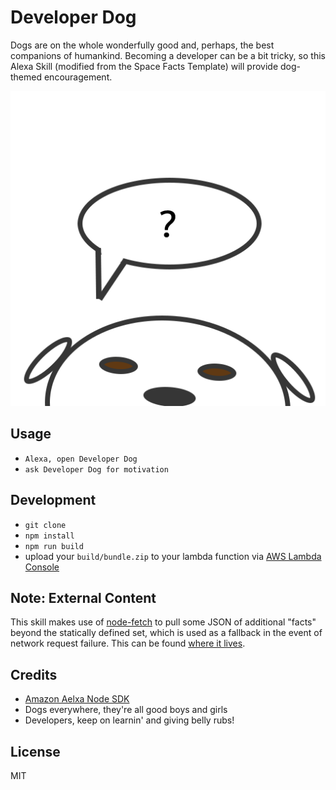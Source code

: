 # Developer Dog

Dogs are on the whole wonderfully good and, perhaps, the best companions of humankind. Becoming a developer can be a bit tricky, so this Alexa Skill (modified from the Space Facts Template) will provide dog-themed encouragement.

![developer dog logo](assets/dog_512.png)

## Usage

- `Alexa, open Developer Dog`
- `ask Developer Dog for motivation`

## Development

- `git clone`
- `npm install`
- `npm run build`
- upload your `build/bundle.zip` to your lambda function via [AWS Lambda Console][aws-lambda-console]

## Note: External Content

This skill makes use of [node-fetch][node-fetch] to pull some JSON of additional "facts" beyond the statically defined set, which is used as a fallback in the event of network request failure. This can be found [where it lives][json-alt-host].

## Credits

- [Amazon Aelxa Node SDK](http://npm.im/alexa-sdk)
- Dogs everywhere, they're all good boys and girls
- Developers, keep on learnin' and giving belly rubs!

## License

MIT

[aws-lambda-console]: https://console.aws.amazon.com/lambda/home
[json-alt-host]: https://github.com/edm00se/edm00se.github.io/blob/master/devDogFacts.json
[node-fetch]: http://npm.im/node-fetch
